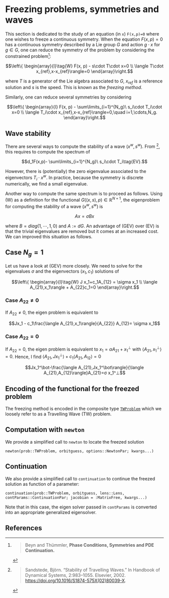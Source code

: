 # Freezing problems, symmetries and waves

This section is dedicated to the study of an equation (in `x`) `F(x,p)=0` where one wishes to freeze a continuous symmetry. When the equation $F(x, p) = 0$ has a continuous symmetry described by a Lie group $G$ and action $g\cdot x$ for $g\in G$, one can reduce the symmetry of the problem by considering the constrained problem[^Beyn]:

$$\left\{
\begin{array}{l}\tag{W}
F(x, p) - s\cdot T\cdot x=0 \\
\langle T\cdot x_{ref},x-x_{ref}\rangle=0
\end{array}\right.$$

where $T$ is a generator of the Lie algebra associated to $G$, $x_{ref}$ is a reference solution and $s$ is the speed. This is known as the *freezing method*.

Similarly, one can reduce several symmetries by considering

$$\left\{
\begin{array}{l}
F(x, p) - \sum\limits_{i=1}^{N_g}\ s_i\cdot T_i\cdot x=0 \\
\langle T_i\cdot x_{ref},x-x_{ref}\rangle=0,\quad i=1,\cdots,N_g.
\end{array}\right.$$

## Wave stability

There are several ways to compute the stability of a wave $(x^w,s^w)$. From [^Sandstede], this requires to compute the spectrum of

$$d_1F(x,p)- \sum\limits_{i=1}^{N_g}\ s_i\cdot T_i\tag{EV}.$$

However, there is (potentially) the zero eigenvalue associated to the eigenvectors $T_i\cdot x^w$. In practice, because the symmetry is discrete numerically, we find a small eigenvalue.

Another way to compute the same spectrum is to proceed as follows. Using (W) as a definition for the functional $G((x,s),p)\in\mathbb R^{N+1}$, the eigenproblem for computing the stability of a wave $(x^w,s^w)$ is

$$A x = σ Bx\tag{GEV}$$

where $B = diag(1,\cdots,1,0)$ and $A:=dG$. An advantage of (GEV) over (EV) is that the trivial eigenvalues are removed but it comes at an increased cost. We can improved this situation as follows.

## Case $N_g=1$
Let us have a look at (GEV) more closely. We need to solve for the eigenvalues $\sigma$ and the eigenvectors $(x_1,c_1)$ solutions of

$$\left\{
\begin{array}{l}\tag{W}
J x_1+c_1A_{12} = \sigma x_1 \\
\langle A_{21},x_1\rangle + A_{22}c_1=0
\end{array}\right.$$

### Case $A_{22}\neq 0$

If $A_{22}\neq 0$, the eigen problem is equivalent to

$$Jx_1 - c_1\frac{\langle A_{21},x_1\rangle}{A_{22}} A_{12}= \sigma x_1$$

### Case $A_{22} = 0$

If $A_{22} = 0$, the eigen problem is equivalent to $x_1=α A_{21} + x_1^\bot$ with $\langle A_{21},x_1^\bot\rangle=0$. Hence, I find $\langle A_{21},Jx_1^\bot\rangle+c_1\langle A_{21},A_{12}\rangle=0$

$$Jx_1^\bot-\frac{\langle A_{21},Jx_1^\bot\rangle}{\langle A_{21},A_{12}\rangle}A_{21}=σ x_1^⊥$$

## Encoding of the functional for the freezed problem

The freezing method is encoded in the composite type [`TWProblem`](@ref) which we loosely refer to as a Travelling Wave (TW) problem. 

## Computation with `newton`

We provide a simplified call to `newton` to locate the freezed solution

```
newton(prob::TWProblem, orbitguess, options::NewtonPar; kwargs...)
```

## Continuation

We also provide a simplified call to `continuation` to continue the freezed solution as function of a parameter:

```
continuation(prob::TWProblem, orbitguess, lens::Lens, contParams::ContinuationPar; jacobian = :MatrixFree, kwargs...)
```

Note that in this case, the eigen solver passed in `contParams` is converted into an appropriate generalized eigensolver.

## References

[^Beyn]:> Beyn and Thümmler, **Phase Conditions, Symmetries and PDE Continuation.**

[^Sandstede]:> Sandstede, Björn. “Stability of Travelling Waves.” In Handbook of Dynamical Systems, 2:983–1055. Elsevier, 2002. https://doi.org/10.1016/S1874-575X(02)80039-X.
